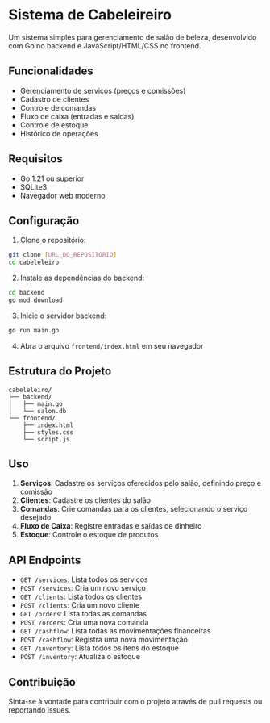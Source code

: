 # Sistema de Cabeleireiro

Um sistema simples para gerenciamento de salão de beleza, desenvolvido com Go no backend e JavaScript/HTML/CSS no frontend.

## Funcionalidades

- Gerenciamento de serviços (preços e comissões)
- Cadastro de clientes
- Controle de comandas
- Fluxo de caixa (entradas e saídas)
- Controle de estoque
- Histórico de operações

## Requisitos

- Go 1.21 ou superior
- SQLite3
- Navegador web moderno

## Configuração

1. Clone o repositório:
```bash
git clone [URL_DO_REPOSITÓRIO]
cd cabeleleiro
```

2. Instale as dependências do backend:
```bash
cd backend
go mod download
```

3. Inicie o servidor backend:
```bash
go run main.go
```

4. Abra o arquivo `frontend/index.html` em seu navegador

## Estrutura do Projeto

```
cabeleleiro/
├── backend/
│   ├── main.go
│   └── salon.db
└── frontend/
    ├── index.html
    ├── styles.css
    └── script.js
```

## Uso

1. **Serviços**: Cadastre os serviços oferecidos pelo salão, definindo preço e comissão
2. **Clientes**: Cadastre os clientes do salão
3. **Comandas**: Crie comandas para os clientes, selecionando o serviço desejado
4. **Fluxo de Caixa**: Registre entradas e saídas de dinheiro
5. **Estoque**: Controle o estoque de produtos

## API Endpoints

- `GET /services`: Lista todos os serviços
- `POST /services`: Cria um novo serviço
- `GET /clients`: Lista todos os clientes
- `POST /clients`: Cria um novo cliente
- `GET /orders`: Lista todas as comandas
- `POST /orders`: Cria uma nova comanda
- `GET /cashflow`: Lista todas as movimentações financeiras
- `POST /cashflow`: Registra uma nova movimentação
- `GET /inventory`: Lista todos os itens do estoque
- `POST /inventory`: Atualiza o estoque

## Contribuição

Sinta-se à vontade para contribuir com o projeto através de pull requests ou reportando issues. 